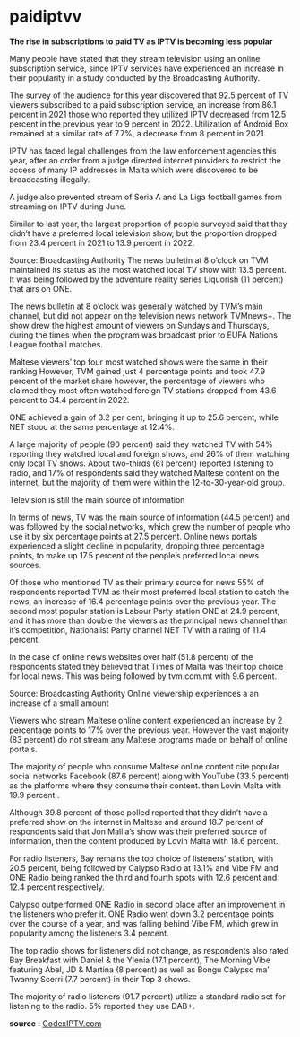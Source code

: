 # paidiptvv
<b>The rise in subscriptions to paid TV as IPTV is becoming less popular</b>
</b>
<p>Many people have stated that they stream television using an online subscription service, since IPTV services have experienced an increase in their popularity in a study conducted by the Broadcasting Authority.

The survey of the audience for this year discovered that 92.5 percent of TV viewers subscribed to a paid subscription service, an increase from 86.1 percent in 2021 those who reported they utilized IPTV decreased from 12.5 percent in the previous year to 9 percent in 2022. Utilization of Android Box remained at a similar rate of 7.7%, a decrease from 8 percent in 2021.

IPTV has faced legal challenges from the law enforcement agencies this year, after an order from a judge directed internet providers to restrict the access of many IP addresses in Malta which were discovered to be broadcasting illegally.

A judge also prevented stream of Seria A and La Liga football games from streaming on IPTV during June.

Similar to last year, the largest proportion of people surveyed said that they didn’t have a preferred local television show, but the proportion dropped from 23.4 percent in 2021 to 13.9 percent in 2022.


Source: Broadcasting Authority
The news bulletin at 8 o’clock on TVM maintained its status as the most watched local TV show with 13.5 percent. It was being followed by the adventure reality series Liquorish (11 percent) that airs on ONE.

The news bulletin at 8 o’clock was generally watched by TVM’s main channel, but did not appear on the television news network TVMnews+. The show drew the highest amount of viewers on Sundays and Thursdays, during the times when the program was broadcast prior to EUFA Nations League football matches.

Maltese viewers’ top four most watched shows were the same in their ranking However, TVM gained just 4 percentage points and took 47.9 percent of the market share however, the percentage of viewers who claimed they most often watched foreign TV stations dropped from 43.6 percent to 34.4 percent in 2022.

ONE achieved a gain of 3.2 per cent, bringing it up to 25.6 percent, while NET stood at the same percentage at 12.4%.

A large majority of people (90 percent) said they watched TV with 54% reporting they watched local and foreign shows, and 26% of them watching only local TV shows. About two-thirds (61 percent) reported listening to radio, and 17% of respondents said they watched Maltese content on the internet, but the majority of them were within the 12-to-30-year-old group.

 

Television is still the main source of information

In terms of news, TV was the main source of information (44.5 percent) and was followed by the social networks, which grew the number of people who use it by six percentage points at 27.5 percent. Online news portals experienced a slight decline in popularity, dropping three percentage points, to make up 17.5 percent of the people’s preferred local news sources.

Of those who mentioned TV as their primary source for news 55% of respondents reported TVM as their most preferred local station to catch the news, an increase of 16.4 percentage points over the previous year. The second most popular station is Labour Party station ONE at 24.9 percent, and it has more than double the viewers as the principal news channel than it’s competition, Nationalist Party channel NET TV with a rating of 11.4 percent.

In the case of online news websites over half (51.8 percent) of the respondents stated they believed that Times of Malta was their top choice for local news. This was being followed by tvm.com.mt with 9.6 percent.


Source: Broadcasting Authority
Online viewership experiences a an increase of a small amount

Viewers who stream Maltese online content experienced an increase by 2 percentage points to 17% over the previous year. However the vast majority (83 percent) do not stream any Maltese programs made on behalf of online portals.

The majority of people who consume Maltese online content cite popular social networks Facebook (87.6 percent) along with YouTube (33.5 percent) as the platforms where they consume their content. then Lovin Malta with 19.9 percent..

Although 39.8 percent of those polled reported that they didn’t have a preferred show on the internet in Maltese and around 18.7 percent of respondents said that Jon Mallia’s show was their preferred source of information, then the content produced by Lovin Malta with 18.6 percent..

For radio listeners, Bay remains the top choice of listeners’ station, with 20.5 percent, being followed by Calypso Radio at 13.1% and Vibe FM and ONE Radio being ranked the third and fourth spots with 12.6 percent and 12.4 percent respectively.

Calypso outperformed ONE Radio in second place after an improvement in the listeners who prefer it. ONE Radio went down 3.2 percentage points over the course of a year, and was falling behind Vibe FM, which grew in popularity among the listeners 3.4 percent.

The top radio shows for listeners did not change, as respondents also rated Bay Breakfast with Daniel & the Ylenia (17.1 percent), The Morning Vibe featuring Abel, JD & Martina (8 percent) as well as Bongu Calypso ma’ Twanny Scerri (7.7 percent) in their Top 3 shows.

The majority of radio listeners (91.7 percent) utilize a standard radio set for listening to the radio. 5% reported they use DAB+.</p>
</b>
<b>source :</b>
<a href="https://codexiptv.com/the-rise-in-subscriptions-to-paid-tv-as-iptv-is-becoming-less-popular">CodexIPTV.com</a>
